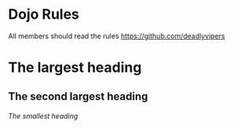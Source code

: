 Dojo Rules
==========

All members should read the rules
https://github.com/deadlyvipers
# The largest heading
## The second largest heading
###### The smallest heading


